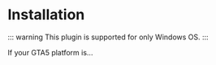 # Installation

::: warning
This plugin is supported for only Windows OS.
:::

If your GTA5 platform is...
<!-- <Cards>
  <Card title="Steam" href="/installation/steam" />
  <Card title="Epic Games" href="/installation/epic" />
  <Card title="Rockstar Games" href="/installation/rockstar" />
</Cards> -->